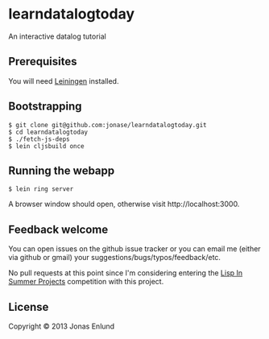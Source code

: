 # learndatalogtoday

An interactive datalog tutorial

## Prerequisites

You will need [Leiningen](https://github.com/technomancy/leiningen) installed.

## Bootstrapping

    $ git clone git@github.com:jonase/learndatalogtoday.git
    $ cd learndatalogtoday
    $ ./fetch-js-deps
    $ lein cljsbuild once

## Running the webapp

    $ lein ring server

A browser window should open, otherwise visit http://localhost:3000.

## Feedback welcome

You can open issues on the github issue tracker or you can email me
(either via github or gmail) your suggestions/bugs/typos/feedback/etc.

No pull requests at this point since I'm considering entering the
[Lisp In Summer Projects](http://lispinsummerprojects.org) competition
with this project.

## License

Copyright © 2013 Jonas Enlund
